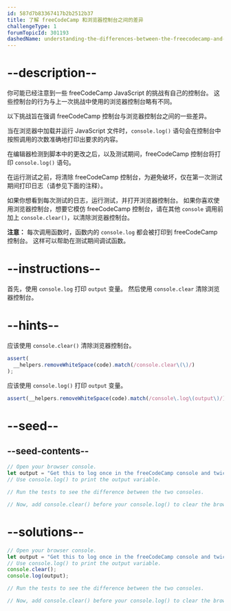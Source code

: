 ```yaml
---
id: 587d7b83367417b2b2512b37
title: 了解 freeCodeCamp 和浏览器控制台之间的差异
challengeType: 1
forumTopicId: 301193
dashedName: understanding-the-differences-between-the-freecodecamp-and-browser-console
---
```


# --description--

你可能已经注意到一些 freeCodeCamp JavaScript 的挑战有自己的控制台。 这些控制台的行为与上一次挑战中使用的浏览器控制台略有不同。

以下挑战旨在强调 freeCodeCamp 控制台与浏览器控制台之间的一些差异。

当在浏览器中加载并运行 JavaScript 文件时，`console.log()` 语句会在控制台中按照调用的次数准确地打印出要求的内容。

在编辑器检测到脚本中的更改之后，以及测试期间，freeCodeCamp 控制台将打印 `console.log()` 语句。

在运行测试之前，将清除 freeCodeCamp 控制台，为避免破坏，仅在第一次测试期间打印日志（请参见下面的注释）。

如果你想看到每次测试的日志，运行测试，并打开浏览器控制台。 如果你喜欢使用浏览器控制台，想要它模仿 freeCodeCamp 控制台，请在其他 `console` 调用前加上 `console.clear()`，以清除浏览器控制台。

**注意：** 每次调用函数时，函数内的 `console.log` 都会被打印到 freeCodeCamp 控制台。 这样可以帮助在测试期间调试函数。

# --instructions--

首先，使用 `console.log` 打印 `output` 变量。 然后使用 `console.clear` 清除浏览器控制台。

# --hints--

应该使用 `console.clear()` 清除浏览器控制台。

```js
assert(
  __helpers.removeWhiteSpace(code).match(/console.clear\(\)/)
);
```

应该使用 `console.log()` 打印 `output` 变量。

```js
assert(__helpers.removeWhiteSpace(code).match(/console\.log\(output\)/));
```

# --seed--

## --seed-contents--

```js
// Open your browser console.
let output = "Get this to log once in the freeCodeCamp console and twice in the browser console";
// Use console.log() to print the output variable.

// Run the tests to see the difference between the two consoles.

// Now, add console.clear() before your console.log() to clear the browser console, and pass the tests.
```

# --solutions--

```js
// Open your browser console.
let output = "Get this to log once in the freeCodeCamp console and twice in the browser console";
// Use console.log() to print the output variable.
console.clear();
console.log(output);

// Run the tests to see the difference between the two consoles.

// Now, add console.clear() before your console.log() to clear the browser console, and pass the tests.
```
